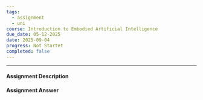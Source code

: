 ```yaml
---
tags:
  - assignment
  - uni
course: Introduction to Embodied Artificial Intelligence
due_date: 05-12-2025
date: 2025-09-04
progress: Not Startet
completed: false
---
```

--- 
#### Assignment Description


#### Assignment Answer